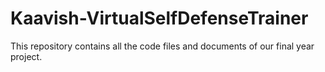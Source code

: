 # Kaavish-VirtualSelfDefenseTrainer

This repository contains all the code files and documents of our final year project.
